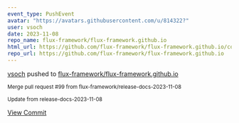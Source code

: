 ```yaml
---
event_type: PushEvent
avatar: "https://avatars.githubusercontent.com/u/814322?"
user: vsoch
date: 2023-11-08
repo_name: flux-framework/flux-framework.github.io
html_url: https://github.com/flux-framework/flux-framework.github.io/commit/bbbb85aeb70963797ea9f43ecfd5d989490c4f12
repo_url: https://github.com/flux-framework/flux-framework.github.io
---
```


<a href='https://github.com/vsoch' target='_blank'>vsoch</a> pushed to <a href='https://github.com/flux-framework/flux-framework.github.io' target='_blank'>flux-framework/flux-framework.github.io</a>

<small>Merge pull request #99 from flux-framework/release-docs-2023-11-08

Update from release-docs-2023-11-08</small>

<a href='https://github.com/flux-framework/flux-framework.github.io/commit/bbbb85aeb70963797ea9f43ecfd5d989490c4f12' target='_blank'>View Commit</a>